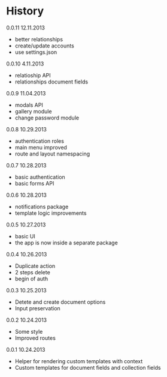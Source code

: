 # History

0.0.11 12.11.2013
- better relationships
- create/update accounts
- use settings.json

0.0.10 4.11.2013
- relatioship API
- relationships document fields

0.0.9 11.04.2013
- modals API
- gallery module
- change password module

0.0.8 10.29.2013
- authentication roles
- main menu improved
- route and layout namespacing

0.0.7 10.28.2013
- basic authentication
- basic forms API

0.0.6 10.28.2013
- notifications package
- template logic improvements

0.0.5 10.27.2013
- basic UI
- the app is now inside a separate package

0.0.4 10.26.2013
- Duplicate action
- 2 steps delete
- begin of auth

0.0.3 10.25.2013
- Detete and create document options
- Input preservation

0.0.2 10.24.2013
- Some style
- Improved routes

0.0.1 10.24.2013
- Helper for rendering custom templates with context  
- Custom templates for document fields and collection fields

